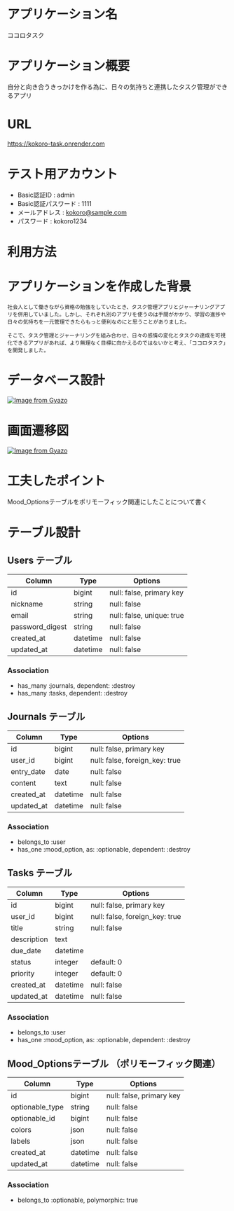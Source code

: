 # アプリケーション名
  ココロタスク

# アプリケーション概要
  自分と向き合うきっかけを作る為に、日々の気持ちと連携したタスク管理ができるアプリ

# URL
  https://kokoro-task.onrender.com

# テスト用アカウント
 - Basic認証ID : admin
 - Basic認証パスワード : 1111
 - メールアドレス : kokoro@sample.com
 - パスワード : kokoro1234

# 利用方法

# アプリケーションを作成した背景
    社会人として働きながら資格の勉強をしていたとき、タスク管理アプリとジャーナリングアプリを併用していました。しかし、それぞれ別のアプリを使うのは手間がかかり、学習の進捗や日々の気持ちを一元管理できたらもっと便利なのにと思うことがありました。

    そこで、タスク管理とジャーナリングを組み合わせ、日々の感情の変化とタスクの達成を可視化できるアプリがあれば、より無理なく目標に向かえるのではないかと考え、「ココロタスク」を開発しました。

# データベース設計
  [![Image from Gyazo](https://i.gyazo.com/3584a91298cdf8e0170abaf84b9114ad.png)](https://gyazo.com/3584a91298cdf8e0170abaf84b9114ad)

# 画面遷移図
  [![Image from Gyazo](https://i.gyazo.com/54cd2eb35677ad7a0eb2f14ca2428b83.png)](https://gyazo.com/54cd2eb35677ad7a0eb2f14ca2428b83)

# 工夫したポイント
  Mood_Optionsテーブルをポリモーフィック関連にしたことについて書く

# テーブル設計

## Users テーブル
| Column             | Type     | Options                   |
| ------------------ | -------- | ------------------------- |
| id                 | bigint   | null: false, primary key  |
| nickname           | string   | null: false               |
| email              | string   | null: false, unique: true |
| password_digest    | string   | null: false               |
| created_at         | datetime | null: false               |
| updated_at         | datetime | null: false               |
### Association
 - has_many :journals, dependent: :destroy
 - has_many :tasks, dependent: :destroy

## Journals テーブル
| Column             | Type     | Options                        |
| ------------------ | -------- | ------------------------------ |
| id                 | bigint   | null: false, primary key       |
| user_id            | bigint   | null: false, foreign_key: true |
| entry_date         | date     | null: false                    |
| content            | text     | null: false                    |
| created_at         | datetime | null: false                    |
| updated_at         | datetime | null: false                    |
### Association
 - belongs_to :user
 - has_one :mood_option, as: :optionable, dependent: :destroy

## Tasks テーブル
| Column             | Type     | Options                        |
| ------------------ | -------- | ------------------------------ |
| id                 | bigint   | null: false, primary key       |
| user_id            | bigint   | null: false, foreign_key: true |
| title              | string   | null: false                    |
| description        | text     |                                |
| due_date           | datetime |                                |
| status             | integer  | default: 0                     |
| priority           | integer  | default: 0                     |
| created_at         | datetime | null: false                    |
| updated_at         | datetime | null: false                    |
### Association
 - belongs_to :user
 - has_one :mood_option, as: :optionable, dependent: :destroy

## Mood_Optionsテーブル （ポリモーフィック関連）
| Column             | Type     | Options                        |
| ------------------ | -------- | ------------------------------ |
| id                 | bigint   | null: false, primary key       |
| optionable_type    | string   | null: false                    |
| optionable_id      | bigint   | null: false                    |
| colors             | json     | null: false                    |
| labels             | json     | null: false                    |
| created_at         | datetime | null: false                    |
| updated_at         | datetime | null: false                    |
### Association
 - belongs_to :optionable, polymorphic: true